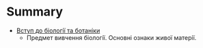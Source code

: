 # Summary

* [Вступ до бiологiї та ботанiки](1/predmet_vivchennya_biologi_osnovni_oznaki_zhivo_materi_oznachennya.md)
   * Предмет вивчення бiологiї. Основнi ознаки живої матерiї.

